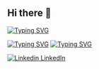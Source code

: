## Hi there 👋



[![Typing SVG](https://readme-typing-svg.demolab.com?font=Fira+Code&pause=1000&width=435&lines=Sergei+Nezhevets)](https://git.io/typing-svg)


[![Typing SVG](https://readme-typing-svg.demolab.com?font=Fira+Code&pause=1000&width=435&lines=BS+in+Applied+Math+and+Statistics)](https://git.io/typing-svg)
[![Typing SVG](https://readme-typing-svg.demolab.com?font=Fira+Code&pause=1000&width=435&lines=Minor+Computer+Sceince)](https://git.io/typing-svg)




[![Linkedin](https://i.sstatic.net/gVE0j.png) LinkedIn](https://www.linkedin.com/in/sergei-n//)
&nbsp;

<!--
**ssnez/ssnez** is a ✨ _special_ ✨ repository because its `README.md` (this file) appears on your GitHub profile.

Here are some ideas to get you started:

- 🔭 I’m currently working on ...
- 🌱 I’m currently learning ...
- 👯 I’m looking to collaborate on ...
- 🤔 I’m looking for help with ...
- 💬 Ask me about ...
- 📫 How to reach me: ...
- 😄 Pronouns: ...
- ⚡ Fun fact: ...
-->
